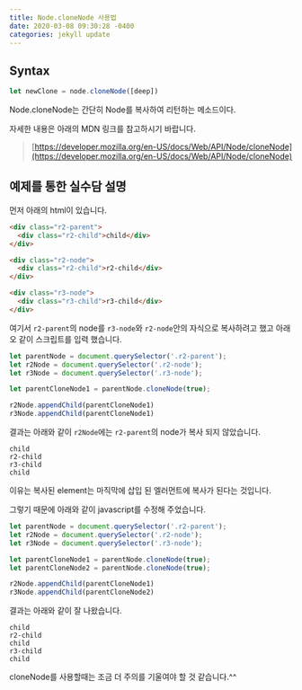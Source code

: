 ```yaml
---
title: Node.cloneNode 사용법
date: 2020-03-08 09:30:28 -0400
categories: jekyll update
---
```


## Syntax

```javascript
let newClone = node.cloneNode([deep])
```

Node.cloneNode는 간단히 Node를 복사하여 리턴하는 메소드이다.

자세한 내용은 아래의 MDN 링크를 참고하시기 바랍니다.

> [https://developer.mozilla.org/en-US/docs/Web/API/Node/cloneNode](https://developer.mozilla.org/en-US/docs/Web/API/Node/cloneNode)

## 예제를 통한 실수담 설명

먼저 아래의 html이 있습니다.

``` html
<div class="r2-parent">
  <div class="r2-child">child</div>
</div>

<div class="r2-node">
  <div class="r2-child">r2-child</div>
</div>

<div class="r3-node">
  <div class="r3-child">r3-child</div>
</div>
```

여기서 `r2-parent`의 node를 `r3-node`와 `r2-node`안의 자식으로 복사하려고 했고 아래오 같이 스크립트를 입력 했습니다.

``` javascript
let parentNode = document.querySelector('.r2-parent');
let r2Node = document.querySelector('.r2-node');
let r3Node = document.querySelector('.r3-node');

let parentCloneNode1 = parentNode.cloneNode(true);

r2Node.appendChild(parentCloneNode1)
r3Node.appendChild(parentCloneNode1)
```

결과는 아래와 같이 `r2Node`에는 `r2-parent`의 node가 복사 되지 않았습니다.

```
child
r2-child
r3-child
child
```

이유는 복사된 element는 마직막에 삽입 된 엘러먼트에 복사가 된다는 것입니다.

그렇기 때문에 아래와 같이 javascript를 수정해 주었습니다.

```javascript
let parentNode = document.querySelector('.r2-parent');
let r2Node = document.querySelector('.r2-node');
let r3Node = document.querySelector('.r3-node');

let parentCloneNode1 = parentNode.cloneNode(true);
let parentCloneNode2 = parentNode.cloneNode(true);

r2Node.appendChild(parentCloneNode1)
r3Node.appendChild(parentCloneNode2)
```

결과는 아래와 같이 잘 나왔습니다.

```
child
r2-child
child
r3-child
child
```

cloneNode를 사용할때는 조금 더 주의를 기울여야 할 것 같습니다.^^